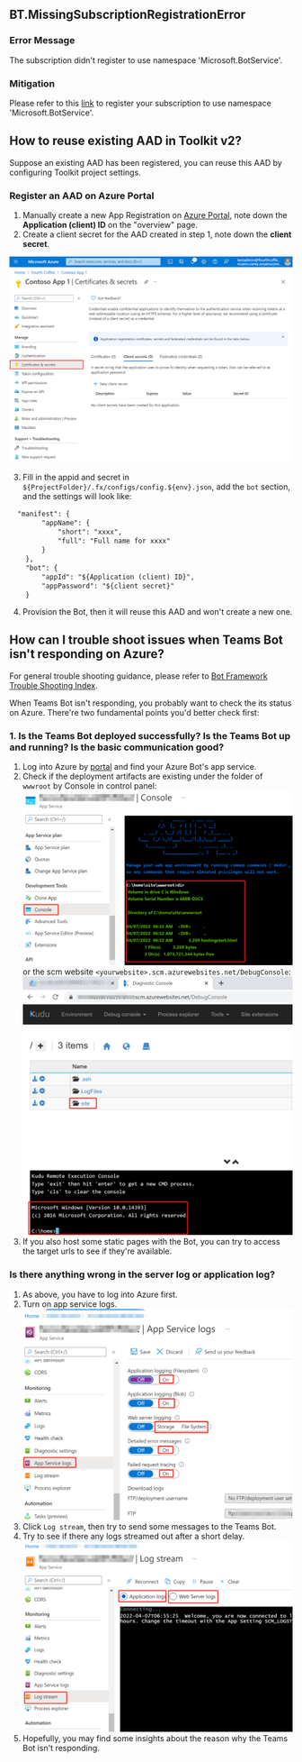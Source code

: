 ## BT.MissingSubscriptionRegistrationError

### Error Message

The subscription didn't register to use namespace 'Microsoft.BotService'.

### Mitigation

Please refer to this [link](https://aka.ms/rps-not-found) to register your subscription to use namespace 'Microsoft.BotService'.

## How to reuse existing AAD in Toolkit v2?

Suppose an existing AAD has been registered, you can reuse this AAD by configuring Toolkit project settings.

### Register an AAD on Azure Portal
1. Manually create a new App Registration on [Azure Portal](https://ms.portal.azure.com/), note down the **Application (client) ID** on the "overview" page.
2. Create a client secret for the AAD created in step 1, note down the **client secret**.

![image](../images/fx-core/bot/AAD-secret.png)

3. Fill in the appid and secret in `${ProjectFolder}/.fx/configs/config.${env}.json`, add the `bot` section, and the settings will look like:
```
  "manifest": {
        "appName": {
            "short": "xxxx",
            "full": "Full name for xxxx"
        }
    },
    "bot": {
        "appId": "${Application (client) ID}",
        "appPassword": "${client secret}"
    }
```
4. Provision the Bot, then it will reuse this AAD and won't create a new one.

## How can I trouble shoot issues when Teams Bot isn't responding on Azure?
 
For general trouble shooting guidance, please refer to [Bot Framework Trouble Shooting Index](https://docs.microsoft.com/en-us/azure/bot-service/bot-service-troubleshoot-index?view=azure-bot-service-4).

When Teams Bot isn't responding, you probably want to check the its status on Azure. There're two fundamental points you'd better check first:
### 1. Is the Teams Bot deployed successfully? Is the Teams Bot up and running? Is the basic communication good?
1. Log into Azure by [portal](https://portal.azure.com/) and find your Azure Bot's app service.
1. Check if the deployment artifacts are existing under the folder of `wwwroot` by Console in control panel:
![image](../images/fx-core/bot/check-console.png)
or the scm website `<yourwebsite>.scm.azurewebsites.net/DebugConsole`:
![image](../images/fx-core/bot/check-scm.png)
1. If you also host some static pages with the Bot, you can try to access the target urls to see if they're available. 
### Is there anything wrong in the server log or application log?
1. As above, you have to log into Azure first.
1. Turn on app service logs.
![image](../images/fx-core/bot/app-service-logs.png)
1. Click `Log stream`, then try to send some messages to the Teams Bot.
1. Try to see if there any logs streamed out after a short delay.
![image](../images/fx-core/bot/log-stream.png)
1. Hopefully, you may find some insights about the reason why the Teams Bot isn't responding.
